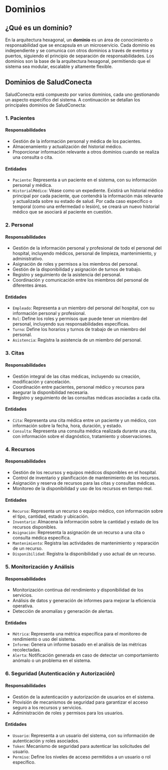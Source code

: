 # Dominios

## ¿Qué es un dominio?

En la arquitectura hexagonal, un **dominio** es un área de conocimiento o responsabilidad que se encapsula en un microservicio. Cada dominio es independiente y se comunica con otros dominios a través de eventos y puertos, siguiendo el principio de separación de responsabilidades. Los dominios son la base de la arquitectura hexagonal, permitiendo que el sistema sea modular, escalable y altamente flexible.

## Dominios de SaludConecta

SaludConecta está compuesto por varios dominios, cada uno gestionando un aspecto específico del sistema. A continuación se detallan los principales dominios de SaludConecta:

### 1. Pacientes

#### Responsabilidades
- Gestión de la información personal y médica de los pacientes.
- Almacenamiento y actualización del historial médico.
- Proporcionar información relevante a otros dominios cuando se realiza una consulta o cita.

#### Entidades
- `Paciente`: Representa a un paciente en el sistema, con su información personal y médica.
- `HistorialMédico`: Véase como un expediente. Existirá un historial médico principal por cada paciente, que contendrá la información más relevante y actualizada sobre su estado de salud. Por cada caso específico o temporal (como una enfermedad o lesión), se creará un nuevo historial médico que se asociará al paciente en cuestión.

### 2. Personal

#### Responsabilidades
- Gestión de la información personal y profesional de todo el personal del hospital, incluyendo médicos, personal de limpieza, mantenimiento, y administrativo.
- Asignación de roles y permisos a los miembros del personal.
- Gestión de la disponibilidad y asignación de turnos de trabajo.
- Registro y seguimiento de la asistencia del personal.
- Coordinación y comunicación entre los miembros del personal de diferentes áreas.

#### Entidades
- `Empleado`: Representa a un miembro del personal del hospital, con su información personal y profesional.
- `Rol`: Define los roles y permisos que puede tener un miembro del personal, incluyendo sus responsabilidades específicas.
- `Turno`: Define los horarios y turnos de trabajo de un miembro del personal.
- `Asistencia`: Registra la asistencia de un miembro del personal.

### 3. Citas

#### Responsabilidades
- Gestión integral de las citas médicas, incluyendo su creación, modificación y cancelación.
- Coordinación entre pacientes, personal médico y recursos para asegurar la disponibilidad necesaria.
- Registro y seguimiento de las consultas médicas asociadas a cada cita.

#### Entidades
- `Cita`: Representa una cita médica entre un paciente y un médico, con información sobre la fecha, hora, duración, y estado.
- `Consulta`: Representa una consulta médica realizada durante una cita, con información sobre el diagnóstico, tratamiento y observaciones.

### 4. Recursos

#### Responsabilidades
- Gestión de los recursos y equipos médicos disponibles en el hospital.
- Control de inventario y planificación de mantenimiento de los recursos.
- Asignación y reserva de recursos para las citas y consultas médicas.
- Monitoreo de la disponibilidad y uso de los recursos en tiempo real.

#### Entidades
- `Recurso`: Representa un recurso o equipo médico, con información sobre el tipo, cantidad, estado y ubicación.
- `Inventario`: Almacena la información sobre la cantidad y estado de los recursos disponibles.
- `Asignación`: Representa la asignación de un recurso a una cita o consulta médica específica.
- `Mantenimiento`: Registra las actividades de mantenimiento y reparación de un recurso.
- `Disponibilidad`: Registra la disponibilidad y uso actual de un recurso.

### 5. Monitorización y Análisis

#### Responsabilidades
- Monitorización continua del rendimiento y disponibilidad de los servicios.
- Análisis de datos y generación de informes para mejorar la eficiencia operativa.
- Detección de anomalías y generación de alertas.

#### Entidades
- `Métrica`: Representa una métrica específica para el monitoreo de rendimiento o uso del sistema.
- `Informe`: Genera un informe basado en el análisis de las métricas recolectadas.
- `Alerta`: Notificación generada en caso de detectar un comportamiento anómalo o un problema en el sistema.

### 6. Seguridad (Autenticación y Autorización)

#### Responsabilidades
- Gestión de la autenticación y autorización de usuarios en el sistema.
- Provisión de mecanismos de seguridad para garantizar el acceso seguro a los recursos y servicios.
- Administración de roles y permisos para los usuarios.

#### Entidades
- `Usuario`: Representa a un usuario del sistema, con su información de autenticación y roles asociados.
- `Token`: Mecanismo de seguridad para autenticar las solicitudes del usuario.
- `Permiso`: Define los niveles de acceso permitidos a un usuario o rol específico.
